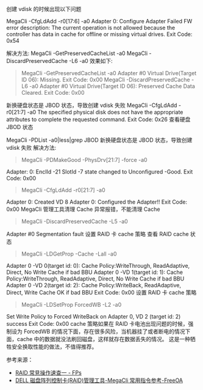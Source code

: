 创建 vdisk 的时候出现以下问题

MegaCli -CfgLdAdd -r0[17:6] -a0
Adapter 0: Configure Adapter Failed
FW error description:
The current operation is not allowed because the controller has data in cache for offline or missing virtual drives.
Exit Code: 0x54

解决方法:
MegaCli -GetPreservedCacheList -a0
MegaCli -DiscardPreservedCache -L6 -a0
效果如下:
>MegaCli  -GetPreservedCacheList -a0
Adapter #0
Virtual Drive(Target ID 06): Missing.
Exit Code: 0x00
>MegaCli -DiscardPreservedCache -L6 -a0
Adapter #0
Virtual Drive(Target ID 06): Preserved Cache Data Cleared.
Exit Code: 0x00

新换硬盘状态是 JBOD 状态，导致创建 vdisk 失败
MegaCli -CfgLdAdd -r0[21:7] -a0
The specified physical disk does not have the appropriate attributes to complete the requested command.
Exit Code: 0x26
查看硬盘 JBOD 状态

MegaCli -PDList -a0|less|grep JBOD
新换硬盘状态是 JBOD 状态，导致创建 vdisk 失败
解决方法:

>MegaCli -PDMakeGood -PhysDrv[21:7] -force -a0

Adapter: 0: EnclId  -21 SlotId  -7 state changed to Unconfigured  -Good.
Exit Code: 0x00
>MegaCli -CfgLdAdd -r0[21:7] -a0

Adapter 0: Created VD 8
Adapter 0: Configured the Adapter!!
Exit Code: 0x00
 MegaCli 管理工具清理 Cache 异常报错，不能清理 Cache
>MegaCli -DiscardPreservedCache -L5 -a0

Adapter #0
Segmentation fault
设置 RAID 卡 cache 策略
查看 RAID cache 状态
>MegaCli -LDGetProp -Cache -Lall -a0

Adapter 0  -VD 0(target id: 0): Cache Policy:WriteThrough, ReadAdaptive, Direct, No Write Cache if bad BBU
Adapter 0  -VD 1(target id: 1): Cache Policy:WriteThrough, ReadAdaptive, Direct, No Write Cache if bad BBU
Adapter 0  -VD 2(target id: 2): Cache Policy:WriteBack, ReadAdaptive, Direct, Write Cache OK if bad BBU
Exit Code: 0x00
设置 RAID 卡 cache 策略
>MegaCli -LDSetProp ForcedWB -L2 -a0

Set Write Policy to Forced WriteBack on Adapter 0, VD 2 (target id: 2) success
Exit Code: 0x00
cache 策略如果在 RAID 卡电池出现问题的时候，强制设为 ForcedWB 的情况下面，存在很多风险，当机器挂了或者断电的情况下面，cache 中的数据就没法刷回磁盘，这样就存在数据丢失的情况。 这是一种牺牲安全换取性能的做法，不值得推荐。

参考来源：

- [RAID 常見操作速查一 - FPs](http://fangpeishi.com/raid_cheatsheet1.html#Adaptec系列坏盘)
- [DELL 磁盘阵列控制卡(RAID)管理工具-MegaCli 常用指令参考-FreeOA](http://www.freeoa.net/osuport/sysadmin/linux-dell-raid-tool-megacli-cmd-ref_1408.html)
